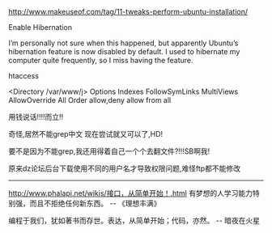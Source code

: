 ---
---

http://www.makeuseof.com/tag/11-tweaks-perform-ubuntu-installation/

Enable Hibernation

I’m personally not sure when this happened, but apparently Ubuntu’s hibernation feature is now disabled by default. I used to hibernate my computer quite frequently, so I miss having the feature.


htaccess

<Directory /var/www/j>
	Options Indexes FollowSymLinks MultiViews
	AllowOverride All 
	Order allow,deny
	allow from all
</Directory>


用钱说话!!!!而立!!


奇怪,居然不能grep中文
现在尝试就又可以了,HD!

要不是因为不能grep,我还用得着自己一个个去翻文件?!!!SB啊我!



原来dz论坛后台下载使用不同的用户名才导致权限问题,难怪ftp都不能修改


----

http://www.phalapi.net/wikis/接口，从简单开始！.html
有梦想的人学习能力特别强，而且不拒绝任何新东西。 -- 《理想丰满》 

编程于我们，犹如著书而存世。表达，从简单开始；代码，亦然。 -- 暗夜在火星 




